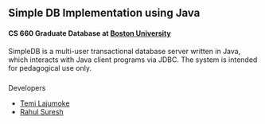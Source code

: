 ## Simple DB Implementation using Java
#### CS 660 Graduate Database at [Boston University](http://www.bu.edu/cs/)
SimpleDB is a multi-user transactional database server written in Java, which interacts with Java client programs via JDBC.  The system is intended for pedagogical use only.

###
Developers
- [Temi Lajumoke](https://github.com/temilaj)
- [Rahul Suresh](https://github.com/R-Suresh/)
